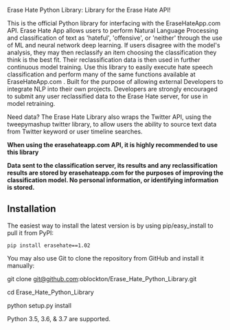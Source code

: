 Erase Hate Python Library: Library for the Erase Hate API!


This is the official Python library for interfacing with the EraseHateApp.com API. Erase Hate App allows users to perform Natural Language Processing and classification of text as 'hateful', 'offensive', or 'neither' through the use of ML and neural network deep learning. If users disagree with the model's analysis, they may then reclassify an item choosing the classification they think is the best fit. Their reclassification data is then used in further continuous model training. Use this library to easily execute hate speech classification and perform many of the same functions available at EraseHateApp.com . Built for the purpose of allowing external Developers to integrate NLP into their own projects. Developers are strongly encouraged to submit any user reclassified data to the Erase Hate server, for use in model retraining.   

Need data?
  The Erase Hate Library also wraps the Twitter API, using the tweepymashup twitter library, to  allow users the ability to source text data from Twitter keyword or user timeline searches.

**When using the erasehateapp.com API, it is highly recommended to use this library**

**Data sent to the classification server, its results and any reclassification results are stored by erasehateapp.com for the purposes of improving the classification model. No personal information, or identifying information is stored.**

Installation
------------
The easiest way to install the latest version
is by using pip/easy_install to pull it from PyPI:

    pip install erasehate==1.02

You may also use Git to clone the repository from
GitHub and install it manually:

  git clone git@github.com:oblockton/Erase_Hate_Python_Library.git

  cd Erase_Hate_Python_Library

  python setup.py install

Python 3.5, 3.6, & 3.7 are supported.
